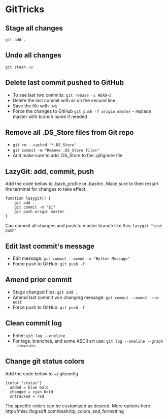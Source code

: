 # GitTricks

<h2>Stage all changes</h2>
<code>git add .</code> 

<h2>Undo all changes</h2> 
<code>git stash -u</code>

<h2>Delete last commit pushed to GitHub</h2>
<ul>
  <li>To see last two commits: <code>git rebase -i HEAD~2</code></li>
  <li>Delete the last commit with <code>dd</code> on the second line</li>
  <li>Save the file with <code>:wq</code></li>
  <li>Force the changes to GitHub <code>git push -f origin master</code> - replace master with branch name if needed</li>
</ul>

<h2>Remove all .DS_Store files from Git repo</h2>
<ul> 
  <li><code>git rm --cached "*.DS_Store"</code></li>
  <li><code>git commit -m "Remove .DS_Store files"</code></li>
  <li>And make sure to add .DS_Store to the .gitignore file</li>
</ul>

<h2>LazyGit: add, commit, push </h2>
<p>Add the code below to .bash_profile or .bashrc. Make sure to then restart the terminal for changes to take effect.</p>

```
function lazygit() {
    git add .
    git commit -m "$1"
    git push origin master
}
```
<p>Can commit all changes and push to master branch like this: <code>lazygit "test push"</code>

<h2>Edit last commit's message</h2>
<ul>
  <li>Edit message: <code>git commit --amend -m "Better Message"</code></li>
  <li>Force push to GitHub: <code>git push -f</code></li>
</ul>

<h2>Amend prior commit</h2>
<ul> 
  <li>Stage changed files: <code>git add .</code>
  <li>Amend last commit w/o changing message: <code>git commit --amend --no-edit</code>
  <li>Force push to GitHub: <code>git push -f</code></li>
</ul>

<h2>Clean commit log</h2> 
<ul>
  <li>Enter: <code>git log --oneline</code></li>
  <li>For tags, branches, and some ASCII art use: <code>git log --oneline --graph --decorate</code></li>
</ul>

<h2>Change git status colors</h2>
<p>Add the code below to ~/.gitconfig</p>

```
[color "status"]
  added = blue bold
  changed = cyan bold
  untracked = red
```
<p>The specific colors can be customized as desired. More options here: http://misc.flogisoft.com/bash/tip_colors_and_formatting</p>

